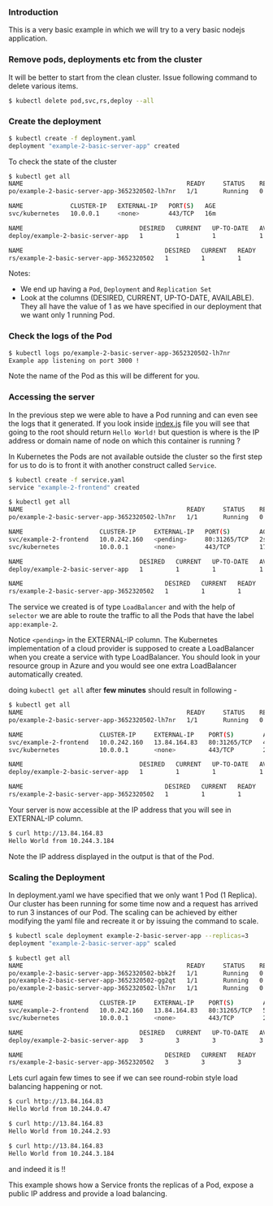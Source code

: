 ### Introduction

This is a very basic example in which we will try to a very basic nodejs application.

### Remove pods, deployments etc from the cluster

It will be better to start from the clean cluster. Issue following command to delete various items.

```bash
$ kubectl delete pod,svc,rs,deploy --all
```

### Create the deployment

```bash
$ kubectl create -f deployment.yaml
deployment "example-2-basic-server-app" created
```

To check the state of the cluster

```bash
$ kubectl get all
NAME                                             READY     STATUS    RESTARTS   AGE
po/example-2-basic-server-app-3652320502-lh7nr   1/1       Running   0          9s

NAME             CLUSTER-IP   EXTERNAL-IP   PORT(S)   AGE
svc/kubernetes   10.0.0.1     <none>        443/TCP   16m

NAME                                DESIRED   CURRENT   UP-TO-DATE   AVAILABLE   AGE
deploy/example-2-basic-server-app   1         1         1            1           9s

NAME                                       DESIRED   CURRENT   READY     AGE
rs/example-2-basic-server-app-3652320502   1         1         1         9s
```

Notes:
* We end up having a `Pod`, `Deployment` and `Replication Set`
* Look at the columns (DESIRED, CURRENT, UP-TO-DATE, AVAILABLE). They all have the value of 1 as we have specified in our deployment that we want only 1 running Pod.

### Check the logs of the Pod

```bash
$ kubectl logs po/example-2-basic-server-app-3652320502-lh7nr
Example app listening on port 3000 !
```

Note the name of the Pod as this will be different for you.

### Accessing the server

In the previous step we were able to have a Pod running and can even see the logs that it generated. If you look inside [index.js](app/index.js) file you will see that going to the root should return `Hello World!` but question is where is the IP address or domain name of node on which this container is running ?

In Kubernetes the Pods are not available outside the cluster so the first step for us to do is to front it with another construct called `Service`.

```bash
$ kubectl create -f service.yaml
service "example-2-frontend" created

$ kubectl get all
NAME                                             READY     STATUS    RESTARTS   AGE
po/example-2-basic-server-app-3652320502-lh7nr   1/1       Running   0          53s

NAME                     CLUSTER-IP     EXTERNAL-IP   PORT(S)        AGE
svc/example-2-frontend   10.0.242.160   <pending>     80:31265/TCP   2s
svc/kubernetes           10.0.0.1       <none>        443/TCP        17m

NAME                                DESIRED   CURRENT   UP-TO-DATE   AVAILABLE   AGE
deploy/example-2-basic-server-app   1         1         1            1           53s

NAME                                       DESIRED   CURRENT   READY     AGE
rs/example-2-basic-server-app-3652320502   1         1         1         53s
```

The service we created is of type `LoadBalancer` and with the help of `selector` we are able to route the traffic to all the Pods that have the label `app:example-2`.

Notice `<pending>` in the EXTERNAL-IP column. The Kubernetes implementation of a cloud provider is supposed to create a LoadBalancer when you create a service with type LoadBalancer. You should look in your resource group in Azure and you would see one extra LoadBalancer automatically created.

doing `kubectl get all` after **few minutes** should result in following -

```bash
$ kubectl get all
NAME                                             READY     STATUS    RESTARTS   AGE
po/example-2-basic-server-app-3652320502-lh7nr   1/1       Running   0          5m

NAME                     CLUSTER-IP     EXTERNAL-IP    PORT(S)        AGE
svc/example-2-frontend   10.0.242.160   13.84.164.83   80:31265/TCP   4m
svc/kubernetes           10.0.0.1       <none>         443/TCP        21m

NAME                                DESIRED   CURRENT   UP-TO-DATE   AVAILABLE   AGE
deploy/example-2-basic-server-app   1         1         1            1           5m

NAME                                       DESIRED   CURRENT   READY     AGE
rs/example-2-basic-server-app-3652320502   1         1         1         5m
```

Your server is now accessible at the IP address that you will see in EXTERNAL-IP column.

```bash
$ curl http://13.84.164.83
Hello World from 10.244.3.184
```

Note the IP address displayed in the output is that of the Pod.

### Scaling the Deployment

In deployment.yaml we have specified that we only want 1 Pod (1 Replica). Our cluster has been running for some time now and a request has arrived to run 3 instances of our Pod. The scaling can be achieved by either modifying the yaml file and recreate it or by issuing the command to scale.

```bash
$ kubectl scale deployment example-2-basic-server-app --replicas=3
deployment "example-2-basic-server-app" scaled

$ kubectl get all
NAME                                             READY     STATUS    RESTARTS   AGE
po/example-2-basic-server-app-3652320502-bbk2f   1/1       Running   0          11s
po/example-2-basic-server-app-3652320502-gg2qt   1/1       Running   0          11s
po/example-2-basic-server-app-3652320502-lh7nr   1/1       Running   0          6m

NAME                     CLUSTER-IP     EXTERNAL-IP    PORT(S)        AGE
svc/example-2-frontend   10.0.242.160   13.84.164.83   80:31265/TCP   5m
svc/kubernetes           10.0.0.1       <none>         443/TCP        23m

NAME                                DESIRED   CURRENT   UP-TO-DATE   AVAILABLE   AGE
deploy/example-2-basic-server-app   3         3         3            3           6m

NAME                                       DESIRED   CURRENT   READY     AGE
rs/example-2-basic-server-app-3652320502   3         3         3         6m
```

Lets curl again few times to see if we can see round-robin style load balancing happening or not.

```bash
$ curl http://13.84.164.83
Hello World from 10.244.0.47

$ curl http://13.84.164.83
Hello World from 10.244.2.93

$ curl http://13.84.164.83
Hello World from 10.244.3.184
```

and indeed it is !!

This example shows how a Service fronts the replicas of a Pod, expose a public IP address and provide a load balancing.
